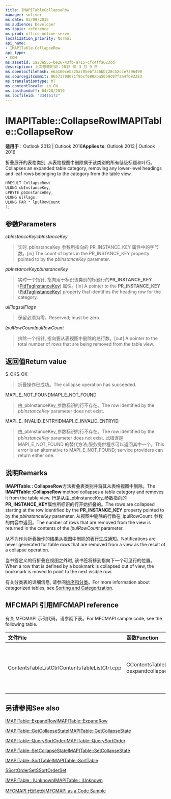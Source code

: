 ```yaml
---
title: IMAPITableCollapseRow
manager: soliver
ms.date: 03/09/2015
ms.audience: Developer
ms.topic: reference
ms.prod: office-online-server
localization_priority: Normal
api_name:
- IMAPITable.CollapseRow
api_type:
- COM
ms.assetid: 1a23e555-be26-43fb-a715-cfc4ffa623cd
description: 上次修改时间：2015 年 3 月 9 日
ms.openlocfilehash: e6a180ceb325a705ebf226bb728c52cce7396490
ms.sourcegitcommit: 8657170d071f9bcf680aba50b9c07f2a4fb82283
ms.translationtype: MT
ms.contentlocale: zh-CN
ms.lasthandoff: 04/28/2019
ms.locfileid: "33416172"
---
```

# <a name="imapitablecollapserow"></a><span data-ttu-id="2d2a9-103">IMAPITable::CollapseRow</span><span class="sxs-lookup"><span data-stu-id="2d2a9-103">IMAPITable::CollapseRow</span></span>

  
  
<span data-ttu-id="2d2a9-104">**适用于**：Outlook 2013 | Outlook 2016</span><span class="sxs-lookup"><span data-stu-id="2d2a9-104">**Applies to**: Outlook 2013 | Outlook 2016</span></span> 
  
<span data-ttu-id="2d2a9-105">折叠展开的表格类别, 从表格视图中删除属于该类别的所有低级标题和叶行。</span><span class="sxs-lookup"><span data-stu-id="2d2a9-105">Collapses an expanded table category, removing any lower-level headings and leaf rows belonging to the category from the table view.</span></span>
  
```cpp
HRESULT CollapseRow(
ULONG cbInstanceKey,
LPBYTE pbInstanceKey,
ULONG ulFlags,
ULONG FAR * lpulRowCount
);
```

## <a name="parameters"></a><span data-ttu-id="2d2a9-106">参数</span><span class="sxs-lookup"><span data-stu-id="2d2a9-106">Parameters</span></span>

 <span data-ttu-id="2d2a9-107">_cbInstanceKey_</span><span class="sxs-lookup"><span data-stu-id="2d2a9-107">_cbInstanceKey_</span></span>
  
> <span data-ttu-id="2d2a9-108">实时_pbInstanceKey_参数所指向的 PR_INSTANCE_KEY 属性中的字节数。</span><span class="sxs-lookup"><span data-stu-id="2d2a9-108">[in] The count of bytes in the PR_INSTANCE_KEY property pointed to by the  _pbInstanceKey_ parameter.</span></span> 
    
 <span data-ttu-id="2d2a9-109">_pbInstanceKey_</span><span class="sxs-lookup"><span data-stu-id="2d2a9-109">_pbInstanceKey_</span></span>
  
> <span data-ttu-id="2d2a9-110">实时一个指针, 指向用于标识该类别的标题行的**PR_INSTANCE_KEY** ([PidTagInstanceKey](pidtaginstancekey-canonical-property.md)) 属性。</span><span class="sxs-lookup"><span data-stu-id="2d2a9-110">[in] A pointer to the **PR_INSTANCE_KEY** ([PidTagInstanceKey](pidtaginstancekey-canonical-property.md)) property that identifies the heading row for the category.</span></span> 
    
 <span data-ttu-id="2d2a9-111">_ulFlags_</span><span class="sxs-lookup"><span data-stu-id="2d2a9-111">_ulFlags_</span></span>
  
> <span data-ttu-id="2d2a9-112">保留必须为零。</span><span class="sxs-lookup"><span data-stu-id="2d2a9-112">Reserved; must be zero.</span></span>
    
 <span data-ttu-id="2d2a9-113">_lpulRowCount_</span><span class="sxs-lookup"><span data-stu-id="2d2a9-113">_lpulRowCount_</span></span>
  
> <span data-ttu-id="2d2a9-114">排除一个指针, 指向要从表视图中删除的总行数。</span><span class="sxs-lookup"><span data-stu-id="2d2a9-114">[out] A pointer to the total number of rows that are being removed from the table view.</span></span>
    
## <a name="return-value"></a><span data-ttu-id="2d2a9-115">返回值</span><span class="sxs-lookup"><span data-stu-id="2d2a9-115">Return value</span></span>

<span data-ttu-id="2d2a9-116">S_OK</span><span class="sxs-lookup"><span data-stu-id="2d2a9-116">S_OK</span></span> 
  
> <span data-ttu-id="2d2a9-117">折叠操作已成功。</span><span class="sxs-lookup"><span data-stu-id="2d2a9-117">The collapse operation has succeeded.</span></span>
    
<span data-ttu-id="2d2a9-118">MAPI_E_NOT_FOUND</span><span class="sxs-lookup"><span data-stu-id="2d2a9-118">MAPI_E_NOT_FOUND</span></span> 
  
> <span data-ttu-id="2d2a9-119">由_pbInstanceKey_参数标识的行不存在。</span><span class="sxs-lookup"><span data-stu-id="2d2a9-119">The row identified by the  _pbInstanceKey_ parameter does not exist.</span></span> 
    
<span data-ttu-id="2d2a9-120">MAPI_E_INVALID_ENTRYID</span><span class="sxs-lookup"><span data-stu-id="2d2a9-120">MAPI_E_INVALID_ENTRYID</span></span> 
  
> <span data-ttu-id="2d2a9-121">由_pbInstanceKey_参数标识的行不存在。</span><span class="sxs-lookup"><span data-stu-id="2d2a9-121">The row identified by the  _pbInstanceKey_ parameter does not exist.</span></span> <span data-ttu-id="2d2a9-122">此错误是 MAPI_E_NOT_FOUND 的替代方法;服务提供程序可以返回其中一个。</span><span class="sxs-lookup"><span data-stu-id="2d2a9-122">This error is an alternative to MAPI_E_NOT_FOUND; service providers can return either one.</span></span> 
    
## <a name="remarks"></a><span data-ttu-id="2d2a9-123">说明</span><span class="sxs-lookup"><span data-stu-id="2d2a9-123">Remarks</span></span>

<span data-ttu-id="2d2a9-124">**IMAPITable:: CollapseRow**方法折叠表类别并将其从表格视图中删除。</span><span class="sxs-lookup"><span data-stu-id="2d2a9-124">The **IMAPITable::CollapseRow** method collapses a table category and removes it from the table view.</span></span> <span data-ttu-id="2d2a9-125">行是从由_pbInstanceKey_参数指向的**PR_INSTANCE_KEY**属性所标识的行开始折叠的。</span><span class="sxs-lookup"><span data-stu-id="2d2a9-125">The rows are collapsed starting at the row identified by the **PR_INSTANCE_KEY** property pointed to by the  _pbInstanceKey_ parameter.</span></span> <span data-ttu-id="2d2a9-126">从视图中删除的行数在_lpulRowCount_参数的内容中返回。</span><span class="sxs-lookup"><span data-stu-id="2d2a9-126">The number of rows that are removed from the view is returned in the contents of the  _lpulRowCount_ parameter.</span></span> 
  
<span data-ttu-id="2d2a9-127">从不为作为折叠操作的结果从视图中删除的表行生成通知。</span><span class="sxs-lookup"><span data-stu-id="2d2a9-127">Notifications are never generated for table rows that are removed from a view as the result of a collapse operation.</span></span> 
  
<span data-ttu-id="2d2a9-128">当书签定义的行折叠在视图之外时, 该书签将移到指向下一个可见行的位置。</span><span class="sxs-lookup"><span data-stu-id="2d2a9-128">When a row that is defined by a bookmark is collapsed out of view, the bookmark is moved to point to the next visible row.</span></span> 
  
<span data-ttu-id="2d2a9-129">有关分类表的详细信息, 请参阅[排序和分类](sorting-and-categorization.md)。</span><span class="sxs-lookup"><span data-stu-id="2d2a9-129">For more information about categorized tables, see [Sorting and Categorization](sorting-and-categorization.md).</span></span>
  
## <a name="mfcmapi-reference"></a><span data-ttu-id="2d2a9-130">MFCMAPI 引用</span><span class="sxs-lookup"><span data-stu-id="2d2a9-130">MFCMAPI reference</span></span>

<span data-ttu-id="2d2a9-131">有关 MFCMAPI 示例代码，请参阅下表。</span><span class="sxs-lookup"><span data-stu-id="2d2a9-131">For MFCMAPI sample code, see the following table.</span></span>
  
|<span data-ttu-id="2d2a9-132">**文件**</span><span class="sxs-lookup"><span data-stu-id="2d2a9-132">**File**</span></span>|<span data-ttu-id="2d2a9-133">**函数**</span><span class="sxs-lookup"><span data-stu-id="2d2a9-133">**Function**</span></span>|<span data-ttu-id="2d2a9-134">**备注**</span><span class="sxs-lookup"><span data-stu-id="2d2a9-134">**Comment**</span></span>|
|:-----|:-----|:-----|
|<span data-ttu-id="2d2a9-135">ContentsTableListCtrl</span><span class="sxs-lookup"><span data-stu-id="2d2a9-135">ContentsTableListCtrl.cpp</span></span>  <br/> |<span data-ttu-id="2d2a9-136">CContentsTableListCtrl::D oexpandcollapse</span><span class="sxs-lookup"><span data-stu-id="2d2a9-136">CContentsTableListCtrl::DoExpandCollapse</span></span>  <br/> |<span data-ttu-id="2d2a9-137">MFCMAPI 使用**IMAPITable:: CollapseRow**方法折叠表类别。</span><span class="sxs-lookup"><span data-stu-id="2d2a9-137">MFCMAPI uses the **IMAPITable::CollapseRow** method to collapse a table category.</span></span>  <br/> |
   
## <a name="see-also"></a><span data-ttu-id="2d2a9-138">另请参阅</span><span class="sxs-lookup"><span data-stu-id="2d2a9-138">See also</span></span>



[<span data-ttu-id="2d2a9-139">IMAPITable::ExpandRow</span><span class="sxs-lookup"><span data-stu-id="2d2a9-139">IMAPITable::ExpandRow</span></span>](imapitable-expandrow.md)
  
[<span data-ttu-id="2d2a9-140">IMAPITable::GetCollapseState</span><span class="sxs-lookup"><span data-stu-id="2d2a9-140">IMAPITable::GetCollapseState</span></span>](imapitable-getcollapsestate.md)
  
[<span data-ttu-id="2d2a9-141">IMAPITable::QuerySortOrder</span><span class="sxs-lookup"><span data-stu-id="2d2a9-141">IMAPITable::QuerySortOrder</span></span>](imapitable-querysortorder.md)
  
[<span data-ttu-id="2d2a9-142">IMAPITable::SetCollapseState</span><span class="sxs-lookup"><span data-stu-id="2d2a9-142">IMAPITable::SetCollapseState</span></span>](imapitable-setcollapsestate.md)
  
[<span data-ttu-id="2d2a9-143">IMAPITable::SortTable</span><span class="sxs-lookup"><span data-stu-id="2d2a9-143">IMAPITable::SortTable</span></span>](imapitable-sorttable.md)
  
[<span data-ttu-id="2d2a9-144">SSortOrderSet</span><span class="sxs-lookup"><span data-stu-id="2d2a9-144">SSortOrderSet</span></span>](ssortorderset.md)
  
[<span data-ttu-id="2d2a9-145">IMAPITable : IUnknown</span><span class="sxs-lookup"><span data-stu-id="2d2a9-145">IMAPITable : IUnknown</span></span>](imapitableiunknown.md)


[<span data-ttu-id="2d2a9-146">MFCMAPI 代码示例</span><span class="sxs-lookup"><span data-stu-id="2d2a9-146">MFCMAPI as a Code Sample</span></span>](mfcmapi-as-a-code-sample.md)

